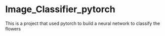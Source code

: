 # Image_Classifier_pytorch
This is a project that used pytorch to build a neural network to classify the flowers
